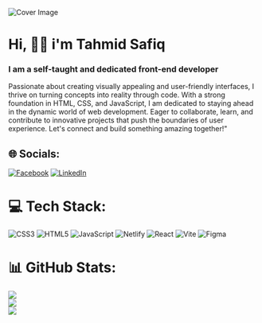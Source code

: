 ![Cover Image](https://blogger.googleusercontent.com/img/b/R29vZ2xl/AVvXsEiS_hx2h8B7mNGDFzOOxRW5MJ-6pMsJc5GZboU2hHXkXA787dNpMNKKZVBnCUoHAtKz5ToGk50LzOj1zlQywRrBeKFP5tSsP_pO8wJQrBgiHiQp44urqF98Tsu_kHwjbmTAeHDpUNNHLsj_KXaBtKLHAkMsfBc76MG_-Zc091LPDtPaMHEK6BItLsuNDAM/s16000/B%20wild%20but%20stay%20soft.png)


# Hi, 🖐🏻  i'm Tahmid Safiq
### I am a self-taught and dedicated front-end developer
Passionate about creating visually appealing and user-friendly interfaces, I thrive on turning concepts into reality through code. 
With a strong foundation in HTML, CSS, and JavaScript, I am dedicated to staying ahead in the dynamic world of web development. Eager to collaborate, learn, and contribute to innovative projects that push the boundaries of user experience. Let's connect and build something amazing together!"

## 🌐 Socials:
[![Facebook](https://img.shields.io/badge/Facebook-%231877F2.svg?logo=Facebook&logoColor=white)](https://facebook.com/tahmidsafiq) [![LinkedIn](https://img.shields.io/badge/LinkedIn-%230077B5.svg?logo=linkedin&logoColor=white)](https://linkedin.com/in/tahmidsafiq) 

# 💻 Tech Stack:
![CSS3](https://img.shields.io/badge/css3-%231572B6.svg?style=for-the-badge&logo=css3&logoColor=white) ![HTML5](https://img.shields.io/badge/html5-%23E34F26.svg?style=for-the-badge&logo=html5&logoColor=white) ![JavaScript](https://img.shields.io/badge/javascript-%23323330.svg?style=for-the-badge&logo=javascript&logoColor=%23F7DF1E) ![Netlify](https://img.shields.io/badge/netlify-%23000000.svg?style=for-the-badge&logo=netlify&logoColor=#00C7B7) ![React](https://img.shields.io/badge/react-%2320232a.svg?style=for-the-badge&logo=react&logoColor=%2361DAFB) ![Vite](https://img.shields.io/badge/vite-%23646CFF.svg?style=for-the-badge&logo=vite&logoColor=white) ![Figma](https://img.shields.io/badge/figma-%23F24E1E.svg?style=for-the-badge&logo=figma&logoColor=white)

# 📊 GitHub Stats:
![](https://github-readme-stats.vercel.app/api?username=tahmidsafiq&theme=tokyonight&hide_border=false&include_all_commits=false&count_private=false)<br/>
![](https://github-readme-streak-stats.herokuapp.com/?user=tahmidsafiq&theme=tokyonight&hide_border=false)<br/>
![](https://github-readme-stats.vercel.app/api/top-langs/?username=tahmidsafiq&theme=tokyonight&hide_border=false&include_all_commits=false&count_private=false&layout=compact)
